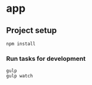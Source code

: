 # app

## Project setup
```
npm install
```

### Run tasks for development
```
gulp
gulp watch
```

